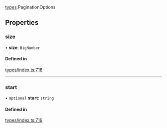 [types](../../Modules/Types/Types.md).PaginationOptions

## Properties

### size

• **size**: `BigNumber`

#### Defined in

[types/index.ts:718](https://github.com/PolymeshAssociation/polymesh-sdk/blob/15be87e8/src/types/index.ts#L718)

___

### start

• `Optional` **start**: `string`

#### Defined in

[types/index.ts:719](https://github.com/PolymeshAssociation/polymesh-sdk/blob/15be87e8/src/types/index.ts#L719)
